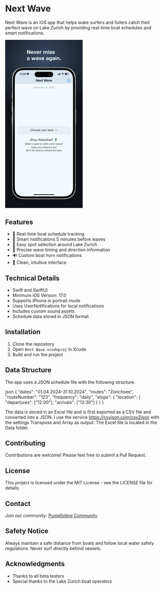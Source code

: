 # Next Wave

Next Wave is an iOS app that helps wake surfers and foilers catch their perfect wave on Lake Zurich by providing real-time boat schedules and smart notifications.

<img src="Screenshots/next-wave1.png" alt="Screenshot1" width="250">

## Features

- 🌊 Real-time boat schedule tracking
- 🔔 Smart notifications 5 minutes before waves
- 📍 Easy spot selection around Lake Zurich
- 🎯 Precise wave timing and direction information
- 🔊 Custom boat horn notifications
- 🎨 Clean, intuitive interface

## Technical Details

- Swift and SwiftUI
- Minimum iOS Version: 17.0
- Supports iPhone in portrait mode
- Uses UserNotifications for local notifications
- Includes custom sound assets
- Schedule data stored in JSON format

## Installation

1. Clone the repository
2. Open `Next Wave.xcodeproj` in Xcode
3. Build and run the project

## Data Structure

The app uses a JSON schedule file with the following structure:

json
{
"dates": "01.04.2024–31.10.2024",
"routes": "Zürichsee",
"routeNumber": "123",
"frequency": "daily",
"stops": {
"location": {
"departures": ["12:00"],
"arrivals": ["12:30"]
}
}
}

The data is stored in an Excel file and is first exported as a CSV file and converted into a JSON. I use the service https://csvjson.com/csv2json with the settings Transpose and Array as output.
The Excel file is located in the Data folder.

## Contributing

Contributions are welcome! Please feel free to submit a Pull Request.

## License

This project is licensed under the MIT License - see the LICENSE file for details.

## Contact

Join our community: [Pumpfoiling Community](https://pumpfoiling.community)

## Safety Notice

Always maintain a safe distance from boats and follow local water safety regulations. Never surf directly behind vessels.

## Acknowledgments

- Thanks to all beta testers
- Special thanks to the Lake Zurich boat operators
